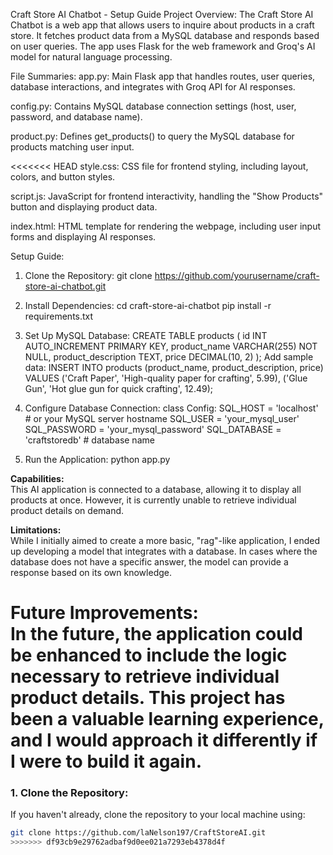 Craft Store AI Chatbot - Setup Guide
Project Overview:
The Craft Store AI Chatbot is a web app that allows users to inquire about products in a craft store. It fetches product data from a MySQL database and responds based on user queries. The app uses Flask for the web framework and Groq's AI model for natural language processing.


File Summaries:
app.py:
    Main Flask app that handles routes, user queries, database interactions, and integrates with Groq API for AI responses.

config.py:
    Contains MySQL database connection settings (host, user, password, and database name).

product.py:
    Defines get_products() to query the MySQL database for products matching user input.

<<<<<<< HEAD
style.css:
    CSS file for frontend styling, including layout, colors, and button styles.

script.js:
    JavaScript for frontend interactivity, handling the "Show Products" button and displaying product data.

index.html:
    HTML template for rendering the webpage, including user input forms and displaying AI responses.

Setup Guide:
1. Clone the Repository:
    git clone https://github.com/yourusername/craft-store-ai-chatbot.git

2. Install Dependencies:
    cd craft-store-ai-chatbot
    pip install -r requirements.txt

3. Set Up MySQL Database:
    CREATE TABLE products (
        id INT AUTO_INCREMENT PRIMARY KEY,
        product_name VARCHAR(255) NOT NULL,
        product_description TEXT,
        price DECIMAL(10, 2)
    );
    Add sample data:
    INSERT INTO products (product_name, product_description, price) 
    VALUES ('Craft Paper', 'High-quality paper for crafting', 5.99),
        ('Glue Gun', 'Hot glue gun for quick crafting', 12.49);
        
4. Configure Database Connection:
class Config:
    SQL_HOST = 'localhost'  # or your MySQL server hostname
    SQL_USER = 'your_mysql_user'
    SQL_PASSWORD = 'your_mysql_password'
    SQL_DATABASE = 'craftstoredb'  # database name

5. Run the Application:
    python app.py


**Capabilities:**  
This AI application is connected to a database, allowing it to display all products at once. However, it is currently unable to retrieve individual product details on demand.

**Limitations:**  
While I initially aimed to create a more basic, "rag"-like application, I ended up developing a model that integrates with a database. In cases where the database does not have a specific answer, the model can provide a response based on its own knowledge.

**Future Improvements:**  
In the future, the application could be enhanced to include the logic necessary to retrieve individual product details. This project has been a valuable learning experience, and I would approach it differently if I were to build it again.
=======
### 1. Clone the Repository:
If you haven't already, clone the repository to your local machine using:
```bash
git clone https://github.com/laNelson197/CraftStoreAI.git
>>>>>>> df93cb9e29762adbaf9d0ee021a7293eb4378d4f
